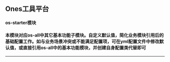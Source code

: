## Ones工具平台
#### os-starter模块
#### 本模块对应os-all中其它基本功能子模块。自定义默认值，简化业务模块引用后的基础配置工作。如与业务场景冲突或不能满足配置项，可在yml配置文件中修改默认值，或直接引用os-all中的基本功能模块，并创建自身配置类代替即可

---
